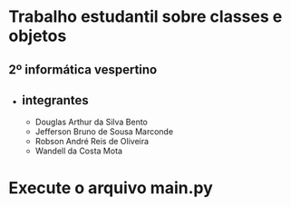 # Trabalho estudantil sobre classes e objetos
## 2º informática vespertino
- ## integrantes
    - Douglas Arthur da Silva Bento
    - Jefferson Bruno de Sousa Marconde
    - Robson André Reis de Oliveira
    - Wandell da Costa Mota

# Execute o arquivo main.py